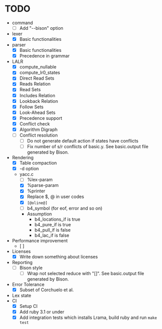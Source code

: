 # TODO

* command
  * [ ] Add "--bison" option
* lexer
  * [x] Basic functionalities
* parser
  * [x] Basic functionalities
  * [x] Precedence in grammar
* LALR
  * [x] compute_nullable
  * [x] compute_lr0_states
  * [x] Direct Read Sets
  * [x] Reads Relation
  * [x] Read Sets
  * [x] Includes Relation
  * [x] Lookback Relation
  * [x] Follow Sets
  * [x] Look-Ahead Sets
  * [x] Precedence support
  * [x] Conflict check
  * [x] Algorithm Digraph
  * [ ] Conflict resolution
    * [ ] Do not generate default action if states have conflicts
    * [ ] Fix number of s/r conflicts of basic.y. See basic.output file generated by Bison.
* Rendering
  * [x] Table compaction
  * [x] -d option
  * yacc.c
    * [ ] %lex-param
    * [x] %parse-param
    * [x] %printer
    * [x] Replace $, @ in user codes
    * [x] `[@oline@]`
    * [ ] b4_symbol (for eof, error and so on)
    * Assumption
      * b4_locations_if is true
      * b4_pure_if is true
      * b4_pull_if is false
      * b4_lac_if is false
* Performance improvement
  * [ ]
* Licenses
  * [x] Write down something about licenses
* Reporting
  * [ ] Bison style
    * [ ] Wrap not selected reduce with "[]". See basic.output file generated by Bison.
* Error Tolerance
  * [x] Subset of Corchuelo et al.
* Lex state
* CI
  * [x] Setup CI
  * [x] Add ruby 3.1 or under
  * [x] Add integration tests which installs Lrama, build ruby and run `make test`
